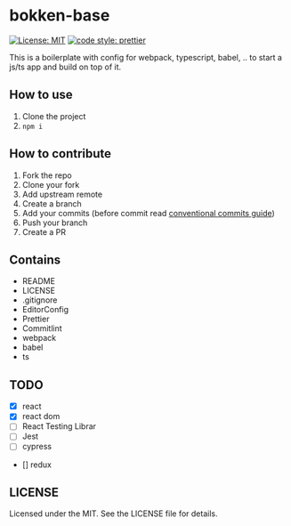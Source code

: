 # bokken-base

[![License: MIT](https://img.shields.io/badge/License-MIT-yellow.svg)](https://opensource.org/licenses/MIT)
[![code style: prettier](https://img.shields.io/badge/code_style-prettier-ff69b4.svg)](https://github.com/prettier/prettier)

This is a boilerplate with config for webpack, typescript, babel, .. to start a js/ts app and build on top of it.

## How to use

1. Clone the project
2. `npm i`

## How to contribute

1. Fork the repo
2. Clone your fork
3. Add upstream remote
4. Create a branch
5. Add your commits (before commit read [conventional commits guide](https://www.conventionalcommits.org/en/v1.0.0/))
6. Push your branch
7. Create a PR

## Contains

- README
- LICENSE
- .gitignore
- EditorConfig
- Prettier
- Commitlint
- webpack
- babel
- ts

## TODO

- [x] react
- [x] react dom
- [ ] React Testing Librar
- [ ] Jest
- [ ] cypress
- [] redux

## LICENSE

Licensed under the MIT. See the LICENSE file for details.
